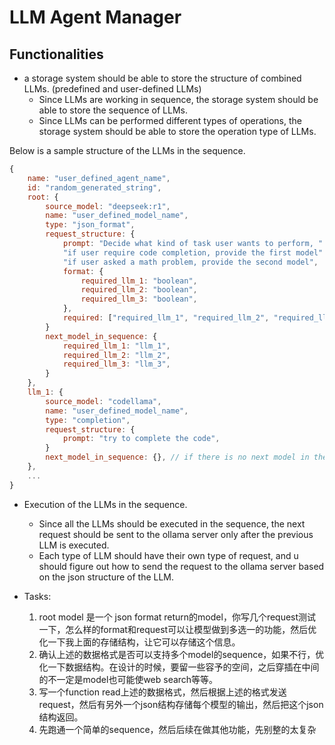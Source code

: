 # LLM Agent Manager

## Functionalities

- a storage system should be able to store the structure of combined LLMs. (predefined and user-defined LLMs)
  - Since LLMs are working in sequence, the storage system should be able to store the sequence of LLMs.
  - Since LLMs can be performed different types of operations, the storage system should be able to store the operation type of LLMs.

Below is a sample structure of the LLMs in the sequence.

```js
{
    name: "user_defined_agent_name",
    id: "random_generated_string",
    root: {
        source_model: "deepseek:r1",
        name: "user_defined_model_name",
        type: "json_format",
        request_structure: {
            prompt: "Decide what kind of task user wants to perform, " +
            "if user require code completion, provide the first model" +
            "if user asked a math problem, provide the second model",
            format: {
                required_llm_1: "boolean",
                required_llm_2: "boolean",
                required_llm_3: "boolean",
            },
            required: ["required_llm_1", "required_llm_2", "required_llm_3"],
        }
        next_model_in_sequence: {
            required_llm_1: "llm_1",
            required_llm_2: "llm_2",
            required_llm_3: "llm_3",
        }
    },
    llm_1: {
        source_model: "codellama",
        name: "user_defined_model_name",
        type: "completion",
        request_structure: {
            prompt: "try to complete the code",
        }
        next_model_in_sequence: {}, // if there is no next model in the sequence then it should be empty
    },
    ...
}
```

- Execution of the LLMs in the sequence.
  - Since all the LLMs should be executed in the sequence, the next request should be sent to the ollama server only after the previous LLM is executed.
  - Each type of LLM should have their own type of request, and u should figure out how to send the request to the ollama server based on the json structure of the LLM.


- Tasks:
    1. root model 是一个 json format return的model，你写几个request测试一下，怎么样的format和request可以让模型做到多选一的功能，然后优化一下我上面的存储结构，让它可以存储这个信息。
    2. 确认上述的数据格式是否可以支持多个model的sequence，如果不行，优化一下数据结构。在设计的时候，要留一些容予的空间，之后穿插在中间的不一定是model也可能使web search等等。
    3. 写一个function read上述的数据格式，然后根据上述的格式发送request，然后有另外一个json结构存储每个模型的输出，然后把这个json结构返回。
    4. 先跑通一个简单的sequence，然后后续在做其他功能，先别整的太复杂